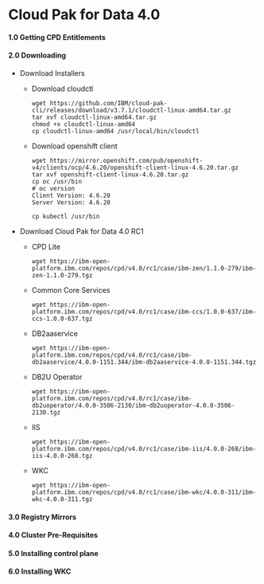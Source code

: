 # Cloud Pak for Data 4.0 



#### 1.0 Getting CPD Entitlements


#### 2.0 Downloading

- Download Installers


  - Download cloudctl
    ```
    wget https://github.com/IBM/cloud-pak-cli/releases/download/v3.7.1/cloudctl-linux-amd64.tar.gz
    tar xvf cloudctl-linux-amd64.tar.gz
    chmod +x cloudctl-linux-amd64
    cp cloudctl-linux-amd64 /usr/local/bin/cloudctl
    ```

  - Download openshift client
    ```
    wget https://mirror.openshift.com/pub/openshift-v4/clients/ocp/4.6.20/openshift-client-linux-4.6.20.tar.gz
    tar xvf openshift-client-linux-4.6.20.tar.gz
    cp oc /usr/bin
    # oc version
    Client Version: 4.6.20
    Server Version: 4.6.20

    cp kubectl /usr/bin
    ```


- Download Cloud Pak for Data 4.0 RC1

  - CPD Lite
    ```
    wget https://ibm-open-platform.ibm.com/repos/cpd/v4.0/rc1/case/ibm-zen/1.1.0-279/ibm-zen-1.1.0-279.tgz
    ```
  - Common Core Services
    ```
    wget https://ibm-open-platform.ibm.com/repos/cpd/v4.0/rc1/case/ibm-ccs/1.0.0-637/ibm-ccs-1.0.0-637.tgz
    ```
  - DB2aaservice
    ```
    wget https://ibm-open-platform.ibm.com/repos/cpd/v4.0/rc1/case/ibm-db2aaservice/4.0.0-1151.344/ibm-db2aaservice-4.0.0-1151.344.tgz
    ```
  - DB2U Operator
    ```
    wget https://ibm-open-platform.ibm.com/repos/cpd/v4.0/rc1/case/ibm-db2uoperator/4.0.0-3506-2130/ibm-db2uoperator-4.0.0-3506-2130.tgz
    ```
  - IIS
    ```
    wget https://ibm-open-platform.ibm.com/repos/cpd/v4.0/rc1/case/ibm-iis/4.0.0-268/ibm-iis-4.0.0-268.tgz
    ```
  - WKC
    ```
    wget https://ibm-open-platform.ibm.com/repos/cpd/v4.0/rc1/case/ibm-wkc/4.0.0-311/ibm-wkc-4.0.0-311.tgz
    ```

#### 3.0 Registry Mirrors

#### 4.0 Cluster Pre-Requisites

#### 5.0 Installing control plane

#### 6.0 Installing WKC

